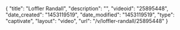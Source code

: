 {
    "title": "Loffler Randall",
    "description": "",
    "videoid": "25895448",
    "date_created": "1453119519",
    "date_modified": "1453119519",
    "type": "captivate",
    "layout": "video",
    "url": "\/v\/loffler-randall\/25895448"
}